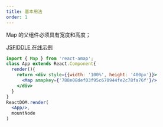 ```yaml
---
title: 基本用法
order: 1
---
```


Map 的父组件必须具有宽度和高度；

[JSFIDDLE 在线示例](https://jsfiddle.net/ioslh/mxc0h16p/5/)

```jsx
import { Map } from 'react-amap';
class App extends React.Component{
  render(){
    return <div style={{width: '100%', height: '400px'}}>
      <Map amapkey={'788e08def03f95c670944fe2c78fa76f'}/>
    </div>
  }
}
ReactDOM.render(
  <App/>,
  mountNode
)
```
